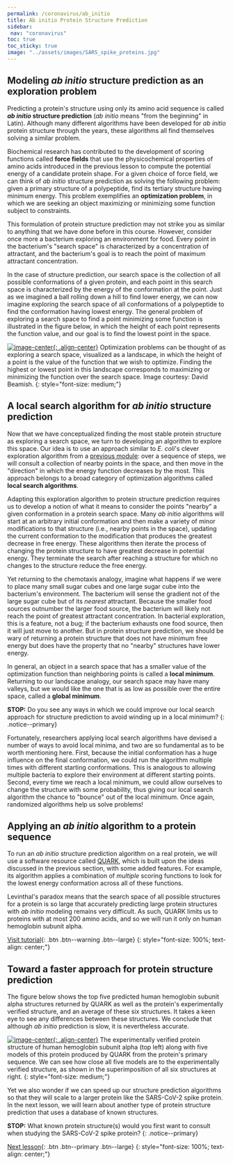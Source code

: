 ```yaml
---
permalink: /coronavirus/ab_initio
title: Ab initio Protein Structure Prediction
sidebar:
 nav: "coronavirus"
toc: true
toc_sticky: true
image: "../assets/images/SARS_spike_proteins.jpg"
---
```


## Modeling *ab initio* structure prediction as an exploration problem

<!-- The determination of the SARS-CoV-2 spike protein structure was remarkable because in many senses it was a community effort, dividing the computational heavy lifting over thousands of volunteers' computers around the world. Two leading structure prediction projects, [Rosetta@home](https://boinc.bakerlab.org) and [Folding@home](https://foldingathome.org), encourage volunteers to download their software and contribute to a gigantic *distributed* effort to predict protein shape. Even with a modest laptop, a user can donate some of their computer's idle resources to contribute to the problem of protein structure prediction. But how does this software work? -->

Predicting a protein's structure using only its amino acid sequence is called <b><em>ab initio</em> structure prediction</b> (*ab initio* means "from the beginning" in Latin). Although many different algorithms have been developed for *ab initio* protein structure through the years, these algorithms all find themselves solving a similar problem.

Biochemical research has contributed to the development of scoring functions called **force fields** that use the physicochemical properties of amino acids introduced in the previous lesson to compute the potential energy of a candidate protein shape. For a given choice of force field, we can think of *ab initio* structure prediction as solving the following problem: given a primary structure of a polypeptide, find its tertiary structure having minimum energy. This problem exemplifies an **optimization problem**, in which we are seeking an object maximizing or minimizing some function subject to constraints.

This formulation of protein structure prediction may not strike you as similar to anything that we have done before in this course. However, consider once more a bacterium exploring an environment for food. Every point in the bacterium's "search space" is characterized by a concentration of attractant, and the bacterium's goal is to reach the point of maximum attractant concentration.

In the case of structure prediction, our search space is the collection of all possible conformations of a given protein, and each point in this search space is characterized by the energy of the conformation at the point. Just as we imagined a ball rolling down a hill to find lower energy, we can now imagine exploring the search space of all conformations of a polypeptide to find the conformation having lowest energy. The general problem of exploring a search space to find a point minimizing some function is illustrated in the figure below, in which the height of each point represents the function value, and our goal is to find the lowest point in the space.

[![image-center](../assets/images/600px/energy_landscape.png){: .align-center}](../assets/images/energy_landscape.png)
Optimization problems can be thought of as exploring a search space, visualized as a landscape, in which the height of a point is the value of the function that we wish to optimize. Finding the highest or lowest point in this landscape corresponds to maximizing or minimizing the function over the search space. Image courtesy: David Beamish.
{: style="font-size: medium;"}

## A local search algorithm for *ab initio* structure prediction

Now that we have conceptualized finding the most stable protein structure as exploring a search space, we turn to developing an algorithm to explore this space. Our idea is to use an approach similar to *E. coli*'s clever exploration algorithm from a [previous module](../chemotaxis/conclusion): over a sequence of steps, we will consult a collection of nearby points in the space, and then move in the "direction" in which the energy function decreases by the most. This approach belongs to a broad category of optimization algorithms called **local search algorithms**.

Adapting this exploration algorithm to protein structure prediction requires us to develop a notion of what it means to consider the points "nearby" a given conformation in a protein search space. Many *ab initio* algorithms will start at an arbitrary initial conformation and then make a variety of minor modifications to that structure (i.e., nearby points in the space), updating the current conformation to the modification that produces the greatest decrease in free energy. These algorithms then iterate the process of changing the protein structure to have greatest decrease in potential energy. They terminate the search after reaching a structure for which no changes to the structure reduce the free energy.  

Yet returning to the chemotaxis analogy, imagine what happens if we were to place many small sugar cubes and one large sugar cube into the bacterium's environment. The bacterium will sense the gradient not of the large sugar cube but of its *nearest* attractant. Because the smaller food sources outnumber the larger food source, the bacterium will likely not reach the point of greatest attractant concentration. In bacterial exploration, this is a feature, not a bug; if the bacterium exhausts one food source, then it will just move to another. But in protein structure prediction, we should be wary of returning a protein structure that does not have minimum free energy but does have the property that no "nearby" structures have lower energy.

In general, an object in a search space that has a smaller value of the optimization function than neighboring points is called a **local minimum**. Returning to our landscape analogy, our search space may have many valleys, but we would like the one that is as low as possible over the entire space, called a **global minimum**.

**STOP:** Do you see any ways in which we could improve our local search approach for structure prediction to avoid winding up in a local minimum?
{: .notice--primary}

Fortunately, researchers applying local search algorithms have devised a number of ways to avoid local minima, and two are so fundamental as to be worth mentioning here. First, because the initial conformation has a huge influence on the final conformation, we could run the algorithm multiple times with different starting conformations. This is analogous to allowing multiple bacteria to explore their environment at different starting points. Second, every time we reach a local minimum, we could allow ourselves to change the structure with some probability, thus giving our local search algorithm the chance to "bounce" out of the local minimum. Once again, randomized algorithms help us solve problems!

## Applying an *ab initio* algorithm to a protein sequence

To run an *ab initio* structure prediction algorithm on a real protein, we will use a software resource called <a href="https://zhanglab.ccmb.med.umich.edu/QUARK/" target="_blank">QUARK</a>, which is built upon the ideas discussed in the previous section, with some added features. For example, its algorithm applies a combination of *multiple* scoring functions to look for the lowest energy conformation across all of these functions.

Levinthal's paradox means that the search space of all possible structures for a protein is so large that accurately predicting large protein structures with *ab initio* modeling remains very difficult. As such, QUARK limits us to proteins with at most 200 amino acids, and so we will run it only on human hemoglobin subunit alpha.

[Visit tutorial](tutorial_ab_initio){: .btn .btn--warning .btn--large}
{: style="font-size: 100%; text-align: center;"}

## Toward a faster approach for protein structure prediction

The figure below shows the top five predicted human hemoglobin subunit alpha structures returned by QUARK as well as the protein's experimentally verified structure, and an average of these six structures. It takes a keen eye to see any differences between these structures. We conclude that although *ab initio* prediction is slow, it is nevertheless accurate.

[![image-center](../assets/images/600px/ab_initio_results.png){: .align-center}](../assets/images/ab_initio_results.png)
The experimentally verified protein structure of human hemoglobin subunit alpha (top left) along with five models of this protein produced by QUARK from the protein's primary sequence. We can see how close all five models are to the experimentally verified structure, as shown in the superimposition of all six structures at right.
{: style="font-size: medium;"}

Yet we also wonder if we can speed up our structure prediction algorithms so that they will scale to a larger protein like the SARS-CoV-2 spike protein. In the next lesson, we will learn about another type of protein structure prediction that uses a database of known structures.

**STOP:** What known protein structure(s) would you first want to consult when studying the SARS-CoV-2 spike protein?
{: .notice--primary}

[Next lesson](homology){: .btn .btn--primary .btn--large}
{: style="font-size: 100%; text-align: center;"}

[^1]: Kubelka, J., et. al. 2004. The protein folding ‘speed limit’. Current Opinion in Structural Biology. 14, 76-88. https://doi.org/10.1016/j.sbi.2004.01.013

[^2]: Benkert, P., Schwede, T. & Tosatto, S.C. 2009. QMEANclust: estimation of protein model quality by combining a composite scoring function with structural density information. BMC Struct Biol 9, 35. https://doi.org/10.1186/1472-6807-9-35
